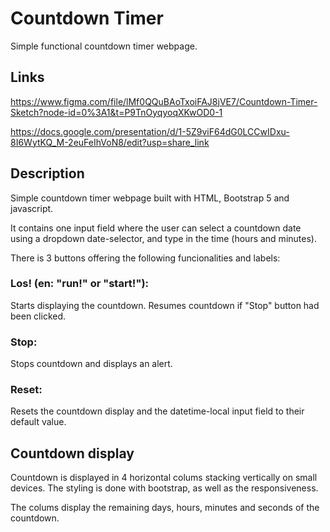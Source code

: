 # Countdown Timer

Simple functional countdown timer webpage.

## Links

https://www.figma.com/file/lMf0QQuBAoTxoiFAJ8jVE7/Countdown-Timer-Sketch?node-id=0%3A1&t=P9TnOyqyoqXKwOD0-1

https://docs.google.com/presentation/d/1-5Z9viF64dG0LCCwIDxu-8I6WytKQ_M-2euFeIhVoN8/edit?usp=share_link

## Description

Simple countdown timer webpage built with  HTML, Bootstrap 5 and javascript. 

It contains one input field where the user can select a countdown date using a dropdown date-selector, and type in the time (hours and minutes). 

There is 3 buttons offering the following funcionalities and labels:

### Los! (en: "run!" or "start!"): 

Starts displaying the countdown. Resumes countdown if "Stop" button had been clicked.

### Stop:

Stops countdown and displays an alert.

### Reset:

Resets the countdown display and the datetime-local input field to their default value.



## Countdown display

Countdown is displayed in 4 horizontal colums stacking vertically on small devices. 
The styling is done with bootstrap, as well as the responsiveness.

The colums display the remaining days, hours, minutes and seconds of the countdown.



